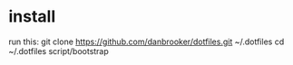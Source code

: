 
# install

run this:
  git clone https://github.com/danbrooker/dotfiles.git ~/.dotfiles
  cd ~/.dotfiles
  script/bootstrap